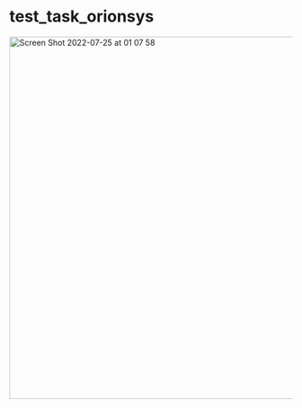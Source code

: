 # test_task_orionsys
<img width="645" alt="Screen Shot 2022-07-25 at 01 07 58" src="https://user-images.githubusercontent.com/57861201/180662217-691b29c8-06c6-453c-bfb7-afe31e48b91c.png">
